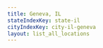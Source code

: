 ```yaml
---
title: Geneva, IL
stateIndexKey: state-il
cityIndexKey: city-il-geneva
layout: list_all_locations
---
```

